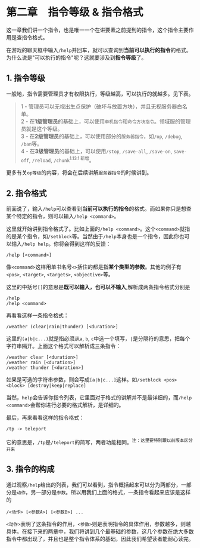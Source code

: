 # 第二章&emsp;指令等级 & 指令格式

这一章我们讲一个指令，也是唯一一个在讲要素之前提到的指令，这个指令主要作用是查指令格式。

在游戏的聊天框中输入`/help`并回车，就可以查询到**当前可以执行的指令**的格式。为什么说是"可以执行的指令"呢？这就要涉及到**指令等级**了。

## 1. 指令等级

一般地，指令需要管理员才有权限执行，等级越高，可以执行的就越多。见下表。

> 1 - 管理员可以无视出生点保护（破坏与放置方块），并且无视服务器白名单。<br>
2 - 在**1级管理员**的基础上，可以使用`单机指令`和`命令方块指令`。领域服的管理员就是这个等级。<br>
3 - 在**2级管理员**的基础上，可以使用部分的`服务器指令`，如`/op`, `/debug`, `/ban`等。<br>
4 - 在**3级管理员**的基础上，可以使用`/stop`, `/save-all`, `/save-on`, `save-off`, `/reload`, `/chunk`<sup>1.13.1 新增</sup>。

更多有关`op等级`的内容，将会在后续讲解`服务器指令`的时候讲到。

## 2. 指令格式

前面说了，输入`/help`可以查看到**当前可以执行的指令**的格式。而如果你只是想查某个特定的指令，则可以输入`/help <command>`。

这里就开始讲到指令格式了。比如上面的`/help <command>`。这个`<command>`就指的是某个指令，如`/setblock`等。当然由于`/help`本身也是一个指令，因此你也可以输入`/help help`。你将会得到这样的反馈：

    /help [<command>]

像`<command>`这样用单书名号`<>`括住的都是指**某个类型的参数**。其他的例子有`<pos>`, `<target>`, `<targets>`, `<objective>`等。

这里的中括号`[]`的意思是**既可以输入，也可以不输入**,解析成两条指令格式分别是

    /help
    /help <command>

再看看这样一条指令格式：

    /weather (clear|rain|thunder) [<duration>]

这里的`(a|b|c...)`就是指必须从`a`, `b`, `c`中选一个填写，`|`是分隔符的意思，把每个字符串隔开。上面这个格式可以解析成三条指令：

    /weather clear [<duration>]
    /weather rain [<duration>]
    /weather thunder [<duration>]

如果是可选的字符串参数，则会写成`[a|b|c...]`这样。如`/setblock <pos> <block> [destroy|keep|replace]`


当然，`help`会告诉你指令列表，它里面对于格式的讲解并不是最详细的，而`/help <command>`会帮你进行必要的格式解析，是详细的。

最后，再来看看这样的指令格式：

    /tp -> teleport

它的意思是，`/tp`是`/teleport`的简写，两者功能相同。<sup>注：这里要特别跟以前版本区分开来</sup>

## 3. 指令的构成

通过观察`/help`给出的列表，我们可以看到，指令概括起来可以分为两部分，一部分是`动作`，另一部分是`参数`。所以用我们上面的格式，一条指令看起来应该是这样的

    /<动作> [<参数A>] [<参数B>] ...

`<动作>`表明了这条指令的作用，`<参数>`则是表明指令的具体作用，参数越多，则越具体。在接下来的两章中，我们将讲到几个最基础的参数，这几个参数在绝大多数指令中都出现了，并且也是整个指令体系的基础，因此我们希望读者能耐心读完。